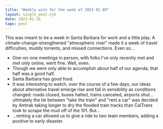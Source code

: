 ```yaml
---
title: "Weekly wins for the week of 2023 01 09"
layout: single_post.njk
date: 2023-01-16
tags: post
---
```


This was meant to be a week in Santa Barbara for work and a little play. A climate-change-strengthened "atmospheric river" made it a week of travel difficulties, muddy torrents, and missed connections. Even so…
- One-on-one meetings in person, with folks I've only recently met and met only online, went fine. Well, even.
- Though we were only able to accomplish about half of our agenda, that half was a good half.
- Santa Barbara has good food.
- It was interesting to watch, over the course of a few days, our ideas about alternative travel emerge rise and fall in sensibility as conditions changed: roads closed, buses halted, trains canceled, airports shut…ultimately the tie between "take the train" and "rent a car" was decided by Amtrak taking longer to dry the flooded train tracks than CalTrans took to scrape the mud off of the 101. But…
- …renting a car allowed us to give a ride to two team members, adding a positive to early disaster.
